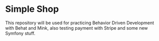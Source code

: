 Simple Shop
========================

This repository will be used for practicing Behavior Driven Development with Behat and Mink,
also testing payment with Stripe and some new Symfony stuff.



